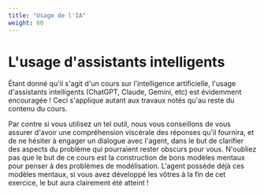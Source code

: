 ```yaml
---
title: "Usage de l'IA"
weight: 60
---
```


# L'usage d'assistants intelligents

Étant donné qu'il s'agit d'un cours sur l'intelligence artificielle, l'usage
d'assistants intelligents (ChatGPT, Claude, Gemini, etc) est évidemment
encouragée ! Ceci s'applique autant aux travaux notés qu'au reste du contenu du
cours.

Par contre si vous utilisez un tel outil, nous vous conseillons de vous assurer
d'avoir une compréhension viscérale des réponses qu'il fournira, et de ne
hésiter à engager un dialogue avec l'agent, dans le but de clarifier des aspects
du problème qui pourraient rester obscurs pour vous. N'oubliez pas que le but de
ce cours est la construction de bons modèles mentaux pour penser à des problèmes
de modélisation. L'agent possède déjà ces modèles mentaux, si vous avez
développé les vôtres à la fin de cet exercice, le but aura clairement été
atteint !
